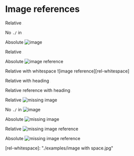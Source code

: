 # Image references

<!-- Valid: -->

Relative ![image](./examples/image.jpg)

No `./` in ![image](examples/image.jpg)

Absolute ![image](https://github.com/wooorm/test/blob/main/examples/image.jpg)

Relative ![image reference][rel]

Absolute ![image reference][abs]

Relative with whitespace ![image reference][rel-whitespace]

Relative with heading ![image](./examples/image.jpg#metadata)

Relative reference with heading ![image reference][rel-heading]

<!-- Invalid: -->

Relative ![missing image](./examples/missing.jpg)

No `./` in ![image](examples/missing.jpg)

Absolute ![missing image](https://github.com/wooorm/test/blob/main/examples/missing.jpg)

Relative ![missing image reference][rel-missing]

Absolute ![missing image reference][abs-missing]

<!-- Definitions: -->

[rel]: ./examples/image.jpg

[abs]: https://github.com/wooorm/test/blob/main/examples/image.jpg

[rel-missing]: ./examples/missing.jpg

[abs-missing]: https://github.com/wooorm/test/blob/main/examples/missing.jpg

[rel-whitespace]: "./examples/image with space.jpg"

[rel-heading]: ./examples/image.jpg#metadata

